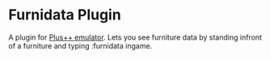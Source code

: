 # Furnidata Plugin
A plugin for [Plus++ emulator](https://github.com/80O/PlusEMU). Lets you see furniture data by standing infront of a furniture and typing :furnidata ingame.
